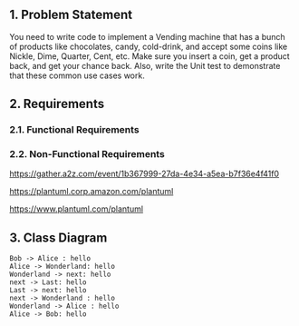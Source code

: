 ## 1. Problem Statement
You need to write code to implement a Vending machine that has a bunch of products like chocolates, candy, cold-drink, and accept some coins like Nickle, Dime, Quarter, Cent, etc. Make sure you insert a coin, get a product back, and get your chance back. Also, write the Unit test to demonstrate that these common use cases work.

## 2. Requirements
### 2.1. Functional Requirements
### 2.2. Non-Functional Requirements

https://gather.a2z.com/event/1b367999-27da-4e34-a5ea-b7f36e4f41f0

https://plantuml.corp.amazon.com/plantuml

https://www.plantuml.com/plantuml

## 3. Class Diagram

```plantuml
Bob -> Alice : hello
Alice -> Wonderland: hello
Wonderland -> next: hello
next -> Last: hello
Last -> next: hello
next -> Wonderland : hello
Wonderland -> Alice : hello
Alice -> Bob: hello
```




